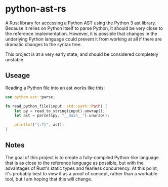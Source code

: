 # python-ast-rs

A Rust library for accessing a Python AST using the Python 3 ast library. Because it relies on Python itself to parse Python, it should be very close to the reference implementation. However, it is possible that changes in the underlying Python language could prevent it from working at all if there are dramatic changes to the syntax tree.

This project is at a very early state, and should be considered completely unstable.

## Useage

Reading a Python file into an ast works like this:

```rust
use python_ast::parse;

fn read_python_file(input: std::path::Path) {
    let py = read_to_string(input).unwrap();
    let ast = parse(&py, "__main__").unwrap();

    println!("{:?}", ast);
}

```

## Notes

The goal of this project is to create a fully-compiled Python-like language that is as close to the reference language as possible, but with the advantages of Rust's static types and fearless concurrency. At this point, it's probably best to view it as a proof of concept, rather than a workable tool, but I am hoping that this will change.
